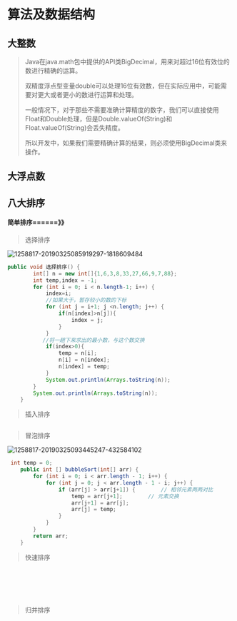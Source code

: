 # 算法及数据结构











## 大整数

>Java在java.math包中提供的API类BigDecimal，用来对超过16位有效位的数进行精确的运算。
>
>双精度浮点型变量double可以处理16位有效数，但在实际应用中，可能需要对更大或者更小的数进行运算和处理。
>
>一般情况下，对于那些不需要准确计算精度的数字，我们可以直接使用Float和Double处理，但是Double.valueOf(String)和Float.valueOf(String)会丢失精度。
>
>所以开发中，如果我们需要精确计算的结果，则必须使用BigDecimal类来操作。







## 大浮点数









## 八大排序

#### 简单排序======》》

>选择排序

![1258817-20190325085919297-1818609484](https://mapstore-1307680469.cos.ap-chongqing.myqcloud.com/img/202208172207414.gif)



```java
public void 选择排序() {
        int[] n = new int[]{1,6,3,8,33,27,66,9,7,88};
        int temp,index = -1;
        for (int i = 0; i < n.length-1; i++) {
            index=i;
            //如果大于，暂存较小的数的下标
            for (int j = i+1; j <n.length; j++) {
                if(n[index]>n[j]){
                    index = j;
                }
            }
           //将一趟下来求出的最小数，与这个数交换
            if(index>0){
                temp = n[i];
                n[i] = n[index];
                n[index] = temp;
            }
            System.out.println(Arrays.toString(n));
        }
        System.out.println(Arrays.toString(n));
    }
```





>插入排序

```java

```



>冒泡排序

![1258817-20190325093445247-432584102](https://mapstore-1307680469.cos.ap-chongqing.myqcloud.com/img/202208172225959.gif)

```java
 int temp = 0;
    public int [] bubbleSort(int[] arr) {
        for (int i = 0; i < arr.length - 1; i++) {
            for (int j = 0; j < arr.length - 1 - i; j++) {
                if (arr[j] > arr[j+1]) {        // 相邻元素两两对比
                    temp = arr[j+1];        // 元素交换
                    arr[j+1] = arr[j];
                    arr[j] = temp;
                }
            }
        }
        return arr;
    }
```

>快速排序

```






```





>归并排序

```






```

